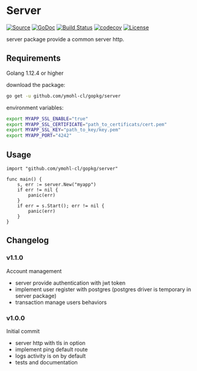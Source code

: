 # Server

[![Source](https://img.shields.io/badge/git-source-orange.svg?style=flat-square)](https://github.com/ymohl-cl/gopkg/tree/server-release/server)
[![GoDoc](http://img.shields.io/badge/go-documentation-blue.svg?style=flat-square)](http://godoc.org/github.com/ymohl-cl/gopkg/server)
[![Build Status](https://travis-ci.org/ymohl-cl/gopkg.svg?branch=server-release&style=flat-square)](https://travis-ci.org/ymohl-cl/gopkg)
[![codecov](https://codecov.io/gh/ymohl-cl/gopkg/branch/server-release/graph/badge.svg?style=flat-square)](https://codecov.io/gh/ymohl-cl/gopkg)
[![License](http://img.shields.io/badge/license-mit-blue.svg?style=flat-square)](https://raw.githubusercontent.com/ymohl-cl/gopkg/server-release/LICENSE)

server package provide a common server http.

## Requirements

Golang 1.12.4 or higher

download the package:

``` bash
go get -u github.com/ymohl-cl/gopkg/server
```

environment variables:

``` bash
export MYAPP_SSL_ENABLE="true"
export MYAPP_SSL_CERTIFICATE="path_to_certificats/cert.pem"
export MYAPP_SSL_KEY="path_to_key/key.pem"
export MYAPP_PORT="4242"
```

## Usage

``` Golang
import "github.com/ymohl-cl/gopkg/server"

func main() {
    s, err := server.New("myapp")
    if err != nil {
        panic(err)
    }
    if err = s.Start(); err != nil {
        panic(err)
    }
}
```

## Changelog

### v1.1.0

Account management

- server provide authentication with jwt token
- implement user register with postgres (postgres driver is temporary in server package)
- transaction manage users behaviors

### v1.0.0

Initial commit

- server http with tls in option
- implement ping default route
- logs activity is on by default
- tests and documentation
